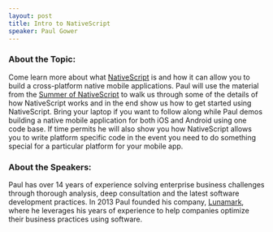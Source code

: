 ```yaml
---
layout: post
title: Intro to NativeScript
speaker: Paul Gower
---
```


### About the Topic: 
Come learn more about what [NativeScript](http://nativescript.org) is and how it can allow you to build a cross-platform native mobile applications.  Paul will use the material from the [Summer of NativeScript](http://www.nativescript.org/summerofnativescript) to walk us through some of the details of how NativeScript works and in the end show us how to get started using NativeScript.  Bring your laptop if you want to follow along while Paul demos building a native mobile application for both iOS and Android using one code base.  If time permits he will also show you how NativeScript allows you to write platform specific code in the event you need to do something special for a particular platform for your mobile app.

### About the Speakers:
Paul has over 14 years of experience solving enterprise business challenges through thorough analysis, deep consultation and the latest software development practices. In 2013 Paul founded his company, [Lunamark](http://lunamark.com), where he leverages his years of experience to help companies optimize their business practices using software.